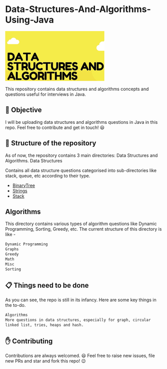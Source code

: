 # Data-Structures-And-Algorithms-Using-Java

![DSA](images.png)

This repository contains data structures and algorithms concepts and questions useful for interviews in Java.

## :dart: Objective

I will be uploading data structures and algorithms questions in Java in this repo. Feel free to contribute and get in touch! :smiley:

## :file_folder: Structure of the repository

As of now, the repository contains 3 main directories: Data Structures and Algorithms.
Data Structures

Contains all data structure questions categorised into sub-directories like stack, queue, etc according to their type.


* [BinaryTree](/BinaryTree)</br>
* [Strings](/Strings)</br>
* [Stack](/Stack.java)</br>


## Algorithms

This directory contains various types of algorithm questions like Dynamic Programming, Sorting, Greedy, etc. The current structure of this directory is like -

    Dynamic Programming
    Graphs
    Greedy
    Math
    Misc
    Sorting


## :clipboard: Things need to be done 

As you can see, the repo is still in its infancy. Here are some key things in the to-do.

    Algorithms
    More questions in data structures, especially for graph, circular linked list, tries, heaps and hash.

## :hand: Contributing

Contributions are always welcomed. :smiley: Feel free to raise new issues, file new PRs and star and fork this repo! :wink:
